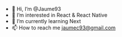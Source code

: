 - 👋 Hi, I’m @Jaume93
- 👀 I’m interested in React & React Native
- 🌱 I’m currently learning Next
- 📫 How to reach me jaumec93@gmail.com

<!---
Jaume93/Jaume93 is a ✨ special ✨ repository because its `README.md` (this file) appears on your GitHub profile.
You can click the Preview link to take a look at your changes.
--->
